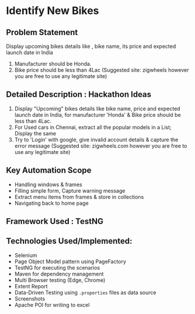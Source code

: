 # Identify New Bikes

## Problem Statement
Display upcoming bikes details like , bike name, its price and expected launch date in India
1. Manufacturer should be Honda.
2. Bike price should be less than 4Lac
(Suggested site: zigwheels however you are free to use any legitimate site)

## Detailed Description : Hackathon Ideas

1. Display "Upcoming" bikes details like bike name, price and expected launch date in India, for manufacturer 'Honda' & Bike price should be less than 4Lac.
2. For Used cars in Chennai, extract all the popular models in a List; Display the same
3. Try to 'Login' with google, give invalid account details & capture the error message
(Suggested site: zigwheels.com however you are free to use any legitimate site)

## Key Automation Scope

- Handling windows & frames
- Filling simple form, Capture warning message
- Extract menu items from frames & store in collections
- Navigating back to home page

## Framework Used : TestNG

## Technologies Used/Implemented:
- Selenium
- Page Object Model pattern using PageFactory
- TestNG for executing the scenarios
- Maven for dependency management
- Multi Browser testing (Edge, Chrome)
- Extent Report
- Data-Driven Testing using `.properties` files as data source
- Screenshots
- Apache POI for writing to excel